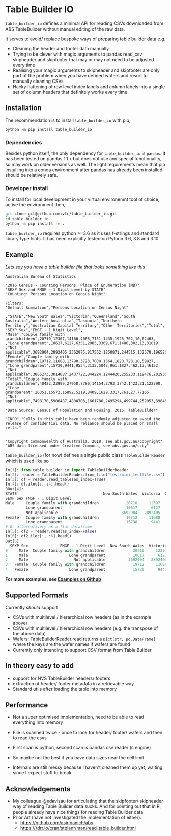 # Table Builder IO
 
`table_builder_io` defines a minimal API for reading CSVs downloaded from ABS TableBuilder without manual editing of the raw data.

It serves to avoid/ replace bespoke ways of preparing table builder data e.g.
- Cleaning the header and footer data manually
- Trying to be clever with magic arguments to pandas read_csv skipheader and skipfooter that may or may not need to be 
  adjusted every time
- Realising your magic arguments to skipheader and skipfooter are only part of the problem when you have defined 
  wafers and resort to manually cleaning CSVs
- Hacky flattening of row level index labels and column labels into a single set of column headers that definitely 
  works every time

## Installation
The recommendation is to install `table_builder_io` with pip,
```
python -m pip install table_builder_io
```


### Dependencies
Besides python itself, the only dependency for `table_builder_io` is `pandas`. It has been tested on pandas 1.1.x but 
does not use any special functionality, so may work on older versions as well. The light requirements mean that pip 
installing into a conda environment after pandas has already been installed should be relatively safe.

### Developer install
To install for local development in your virtual environemnt tool of choice, active the environment then,

```bash
git clone git@github.com:vlc/table_builder_io.git
cd table_builder_io
python -m pip install -e .
```

`table_builder_io` requires python >=3.6 as it uses f-strings and standard library type hints. It has been 
explicitly tested on Python 3.6, 3.8 and 3.10.

## Example

_Lets say you have a table builder file that looks something like this_
```csv
Australian Bureau of Statistics

"2016 Census - Counting Persons, Place of Enumeration (MB)"
"SEXP Sex and FMGF - 1 Digit Level by STATE"
"Counting: Persons Location on Census Night"

Filters:
"Default Summation","Persons Location on Census Night"

,"STATE","New South Wales","Victoria","Queensland","South Australia","Western Australia","Tasmania","Northern Territory","Australian Capital Territory","Other Territories","Total",
"SEXP Sex","FMGF - 1 Digit Level",
"Male","Couple family with grandchildren",20710,12307,14166,4066,7151,1435,1926,702,10,62463,
,"Lone grandparent",10617,6127,6351,2085,3369,671,1486,302,13,31019,
,"Not applicable",3692904,2892405,2362975,817562,1250871,244515,132578,196526,2853,11593188,
"Female","Couple family with grandchildren",19712,11688,13790,3723,7000,1364,1820,723,10,59827,
,"Lone grandparent",15730,9441,9534,3135,5042,961,1827,462,13,46152,
,"Not applicable",3805273,3014087,2437722,844224,1244420,255233,119476,201935,2410,11924766,
"Total","Couple family with grandchildren",40422,23999,27950,7780,14154,2793,3742,1423,21,122290,
,"Lone grandparent",26351,15572,15892,5219,8409,1629,3317,761,27,77165,
,"Not applicable",7498170,5906487,4800703,1661786,2495294,499744,252053,398458,5265,23517955,

"Data Source: Census of Population and Housing, 2016, TableBuilder"

"INFO","Cells in this table have been randomly adjusted to avoid the release of confidential data. No reliance should be placed on small cells."


"Copyright Commonwealth of Australia, 2018, see abs.gov.au/copyright"
"ABS data licensed under Creative Commons, see abs.gov.au/ccby"
```

`table_builder_io` (for now) defines a single public class `TableBuilderReader` which is used like so

```python
In[1]: from table_builder_io import TableBuilderReader
In[2]: reader = TableBuilderReader.from_file("test/mini_testfile.csv")
In[3]: df = reader.read_table(as_index=True)
In[4]: df.iloc[:, :4].head()
OOut[4]:
STATE                                      New South Wales  Victoria  Queensland  South Australia
SEXP Sex FMGF - 1 Digit Level
Male     Couple family with grandchildren            20710     12307       14166             4066
         Lone grandparent                            10617      6127        6351             2085
         Not applicable                            3692904   2892405     2362975           817562
Female   Couple family with grandchildren            19712     11688       13790             3723
         Lone grandparent                            15730      9441        9534             3135
# Or alternatively as a flat dataframe
In[5]: df2 = reader.read(as_index=False)
In[6]: df2.iloc[:, :6].head()
Out[6]:
  SEXP Sex              FMGF - 1 Digit Level  New South Wales  Victoria  Queensland  South Australia
0     Male  Couple family with grandchildren            20710     12307       14166             4066
1     Male                  Lone grandparent            10617      6127        6351             2085
2     Male                    Not applicable          3692904   2892405     2362975           817562
3   Female  Couple family with grandchildren            19712     11688       13790             3723
4   Female                  Lone grandparent            15730      9441        9534             3135
```

[comment]: <> (**For more examples, see [examples.ipynb]&#40;examples.ipynb&#41;**)
[comment]: <> (absolute link so this works on pypi)
**For more examples, see [Examples on Github](https://github.com/vlc/table_builder_io)**

## Supported Formats
Currently *should* support
- CSVs with multilevel / hierarchical row headers (as in the example above)
- CSVs with multilevel / hierarchical row headers (e.g. the transpose of the above data)
- Wafers: TableBuilderReader.read returns a `Dict[str, pd.DataFrame]` where the keys are the wafer names if wafers 
  are found
- Currently only intending to support CSV format from Table Builder 
  

## In theory easy to add
- support for NVS TableBuilder headers/  footers
- extraction of header/ footer metadata in a retrievable way
- Standard utils after loading the table into memory

## Performance
- Not a super optimised implementation, need to be able to read everything into memory 
- File is scanned twice - once to look for header/ footer/  wafers and then to read the csvs
- First scan is python, second scan is pandas csv reader (c engine)
- So maybe not the best if you have data sizes near the cell limit

- Internals are still messy because I haven't cleaned them up yet, waiting since I expect stuff to break


## Acknowledgements
- My colleague @edavisau for articulating that the skipfooter/ skipheader way of reading Table Builder data sucks. And 
for pointing out that in R, people already have nice things for reading Table Builder data.
- Prior Art (have not investigated the implementation of either):
  - https://github.com/asiripanich/abs
  - https://rdrr.io/cran/stplanr/man/read_table_builder.html




